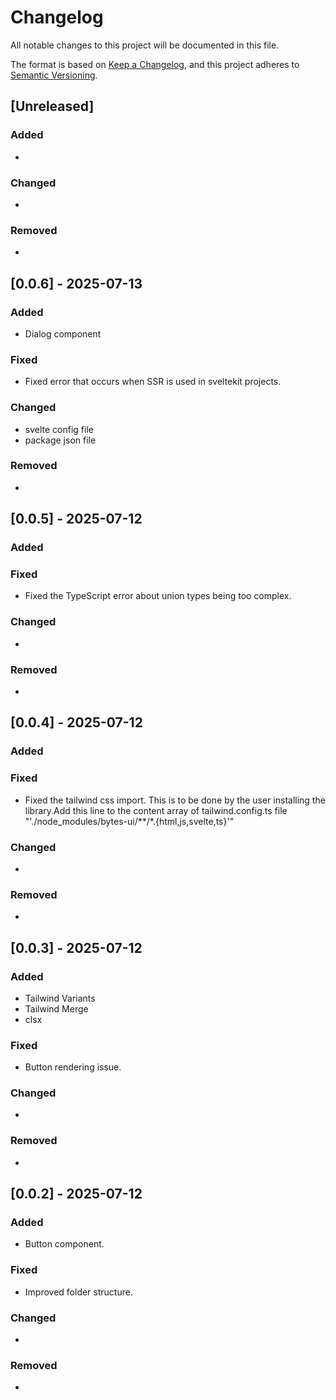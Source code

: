 # Changelog

All notable changes to this project will be documented in this file.

The format is based on [Keep a Changelog](https://keepachangelog.com/en/1.1.0/),
and this project adheres to [Semantic Versioning](https://semver.org/spec/v2.0.0.html).

## [Unreleased]

### Added

- 

### Changed

- 

### Removed

- 


## [0.0.6] - 2025-07-13

### Added
- Dialog component

### Fixed

- Fixed error that occurs when SSR is used in sveltekit projects. 

### Changed

- svelte config file 
- package json file

### Removed

-


## [0.0.5] - 2025-07-12

### Added


### Fixed

- Fixed the TypeScript error about union types being too complex. 

### Changed

- 

### Removed

-

## [0.0.4] - 2025-07-12

### Added


### Fixed

- Fixed the tailwind css import. This is to be done by the user installing the library.Add this line to the content array of tailwind.config.ts file "'./node_modules/bytes-ui/**/*.{html,js,svelte,ts}'" 

### Changed

- 

### Removed

-

## [0.0.3] - 2025-07-12

### Added

- Tailwind Variants 
- Tailwind Merge
- clsx

### Fixed

- Button rendering issue. 

### Changed

- 

### Removed

-


## [0.0.2] - 2025-07-12

### Added

- Button component.

### Fixed

- Improved folder structure.

### Changed

- 

### Removed

-